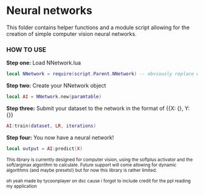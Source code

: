 # Neural networks

This folder contains helper functions and a module script allowing for the creation of simple computer vision neural networks.

### HOW TO USE


**Step one:** Load NNetwork.lua
```lua
local NNetwork = require(script.Parent.NNetwork) -- obviously replace with whereever NNetwork is
```


**Step two:** Create your NNetwork object
```lua
local AI = NNetwork.new(paramtable)
```


**Step three:** Submit your dataset to the network in the format of {{X: {}, Y: {}}
```lua
AI:train(dataset, LR, iterations)
```


**Step four:** You now have a neural network!
```lua
local output = AI:predict(X)
```


<sub>This library is currently designed for computer vision, using the softplus activator and the soft/argmax algorithm to calculate. Future support will come allowing for dynamic algorithms (and maybe presets!) but for now this library is rather limited.</sub>

<sub>oh yeah made by tycoonplayer on dsc cause i forgot to include credit for the ppl reading my application</sub>
